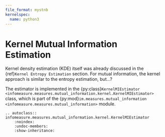 ```yaml
---
file_format: mystnb
kernelspec:
  name: python3
---
```


# Kernel Mutual Information Estimation

Kernel density estimation (KDE) itself was already discussed in the {ref}`Kernel Entropy Estimation` section.
For mutual information, the kernel approach is similar to the entropy estimation, but...?



The estimator is implemented in the {py:class}`KernelMIEstimator <infomeasure.measures.mutual_information.kernel.KernelMIEstimator>` class,
which is part of the {py:mod}`im.measures.mutual_information <infomeasure.measures.mutual_information>` module.

```{eval-rst}
.. autoclass:: infomeasure.measures.mutual_information.kernel.KernelMIEstimator
    :noindex:
    :undoc-members:
    :show-inheritance:
```
